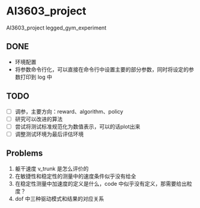 # AI3603_project
AI3603_project legged_gym_experiment

## DONE
-  环境配置
-  将参数命令行化，可以直接在命令行中设置主要的部分参数，同时将设定的参数打印到 log 中

## TODO
- [ ] 调参，主要方向：reward、algorithm、policy
- [ ] 研究可以改进的算法
- [ ] 尝试将测试标准规范化为数值表示，可以的话plot出来
- [ ] 调整测试环境为最后评估环境

## Problems
1. 躯干速度 v_trunk 是怎么评价的
2. 在敏捷性和稳定性的测量中的速度条件似乎没有给全
3. 在稳定性测量中加速度的定义是什么，code 中似乎没有定义，那需要给出粒度？
4. dof 中三种驱动模式和结果的对应关系
